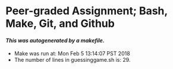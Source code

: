 # Peer-graded Assignment; Bash, Make, Git, and Github

#### _This was autogenerated by a makefile._

* Make was run at:  Mon Feb 5 13:14:07 PST 2018
* The number of lines in guessinggame.sh is: 29.
